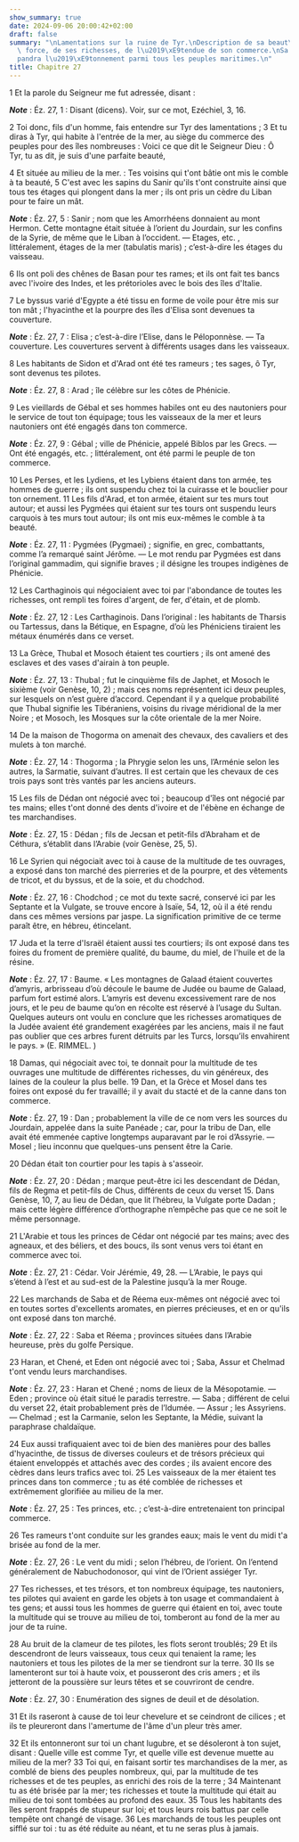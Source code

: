 ```yaml
---
show_summary: true
date: 2024-09-06 20:00:42+02:00
draft: false
summary: "\nLamentations sur la ruine de Tyr.\nDescription de sa beaut\xE9, de sa\
  \ force, de ses richesses, de l\u2019\xE9tendue de son commerce.\nSa chute r\xE9\
  pandra l\u2019\xE9tonnement parmi tous les peuples maritimes.\n"
title: Chapitre 27
---
```





1 Et la parole du Seigneur me fut adressée, disant :

***Note*** :  Éz. 27, 1 : Disant (dicens). Voir, sur ce mot, Ezéchiel, 3, 16.


2 Toi donc, fils d'un homme, fais entendre sur Tyr des lamentations ; 3 Et tu diras à Tyr, qui habite à l'entrée de la mer, au siège du commerce des peuples pour des îles nombreuses : Voici ce que dit le Seigneur Dieu : Ô Tyr, tu as dit, je suis d'une parfaite beauté,


4 Et située au milieu de la mer. : Tes voisins qui t'ont bâtie ont mis le comble à ta beauté, 5 C'est avec les sapins du Sanir qu'ils t'ont construite ainsi que tous tes étages qui plongent dans la mer ; ils ont pris un cèdre du Liban pour te faire un mât.

***Note*** :  Éz. 27, 5 : Sanir ; nom que les Amorrhéens donnaient au mont Hermon. Cette montagne était située à l’orient du Jourdain, sur les confins de la Syrie, de même que le Liban à l’occident. ― Etages, etc. , littéralement, étages de la mer (tabulatis maris) ; c’est-à-dire les étages du vaisseau.

6 Ils ont poli des chênes de Basan pour tes rames; et ils ont fait tes bancs avec l'ivoire des Indes, et les prétorioles avec le bois des îles d'Italie.


7 Le byssus varié d'Egypte a été tissu en forme de voile pour être mis sur ton mât ; l'hyacinthe et la pourpre des îles d'Elisa sont devenues ta couverture.

***Note*** :  Éz. 27, 7 : Elisa ; c’est-à-dire l’Elise, dans le Péloponnèse. ― Ta couverture. Les couvertures servent à différents usages dans les vaisseaux.

8 Les habitants de Sidon et d'Arad ont été tes rameurs ; tes sages, ô Tyr, sont devenus tes pilotes.

***Note*** :  Éz. 27, 8 : Arad ; île célèbre sur les côtes de Phénicie.

9 Les vieillards de Gébal et ses hommes habiles ont eu des nautoniers pour le service de tout ton équipage; tous les vaisseaux de la mer et leurs nautoniers ont été engagés dans ton commerce.

***Note*** :  Éz. 27, 9 : Gébal ; ville de Phénicie, appelé Biblos par les Grecs. ― Ont été engagés, etc. ; littéralement, ont été parmi le peuple de ton commerce.


10 Les Perses, et les Lydiens, et les Lybiens étaient dans ton armée, tes hommes de guerre ; ils ont suspendu chez toi la cuirasse et le bouclier pour ton ornement. 11 Les fils d'Arad, et ton armée, étaient sur tes murs tout autour; et aussi les Pygmées qui étaient sur tes tours ont suspendu leurs carquois à tes murs tout autour; ils ont mis eux-mêmes le comble à ta beauté.

***Note*** :  Éz. 27, 11 : Pygmées (Pygmaei) ; signifie, en grec, combattants, comme l’a remarqué saint Jérôme. ― Le mot rendu par Pygmées est dans l’original gammadim, qui signifie braves ; il désigne les troupes indigènes de Phénicie.

12 Les Carthaginois qui négociaient avec toi par l'abondance de toutes les richesses, ont rempli tes foires d'argent, de fer, d'étain, et de plomb.

***Note*** :  Éz. 27, 12 : Les Carthaginois. Dans l’original : les habitants de Tharsis ou Tartessus, dans la Bétique, en Espagne, d’où les Phéniciens tiraient les métaux énumérés dans ce verset.

13 La Grèce, Thubal et Mosoch étaient tes courtiers ; ils ont amené des esclaves et des vases d'airain à ton peuple.

***Note*** :  Éz. 27, 13 : Thubal ; fut le cinquième fils de Japhet, et Mosoch le sixième (voir Genèse, 10, 2) ; mais ces noms représentent ici deux peuples, sur lesquels on n’est guère d’accord. Cependant il y a quelque probabilité que Thubal signifie les Tibéraniens, voisins du rivage méridional de la mer Noire ; et Mosoch, les Mosques sur la côte orientale de la mer Noire.

14 De la maison de Thogorma on amenait des chevaux, des cavaliers et des mulets à ton marché.

***Note*** :  Éz. 27, 14 : Thogorma ; la Phrygie selon les uns, l’Arménie selon les autres, la Sarmatie, suivant d’autres. Il est certain que les chevaux de ces trois pays sont très vantés par les anciens auteurs.

15 Les fils de Dédan ont négocié avec toi ; beaucoup d'îles ont négocié par tes mains; elles t'ont donné des dents d'ivoire et de l'ébène en échange de tes marchandises.

***Note*** :  Éz. 27, 15 : Dédan ; fils de Jecsan et petit-fils d’Abraham et de Céthura, s’établit dans l’Arabie (voir Genèse, 25, 5).

16 Le Syrien qui négociait avec toi à cause de la multitude de tes ouvrages, a exposé dans ton marché des pierreries et de la pourpre, et des vêtements de tricot, et du byssus, et de la soie, et du chodchod.

***Note*** :  Éz. 27, 16 : Chodchod ; ce mot du texte sacré, conservé ici par les Septante et la Vulgate, se trouve encore à Isaïe, 54, 12, où il a été rendu dans ces mêmes versions par jaspe. La signification primitive de ce terme paraît être, en hébreu, étincelant.

17 Juda et la terre d'Israël étaient aussi tes courtiers; ils ont exposé dans tes foires du froment de première qualité, du baume, du miel, de l'huile et de la résine.

***Note*** :  Éz. 27, 17 : Baume. « Les montagnes de Galaad étaient couvertes d’amyris, arbrisseau d’où découle le baume de Judée ou baume de Galaad, parfum fort estimé alors. L’amyris est devenu excessivement rare de nos jours, et le peu de baume qu’on en récolte est réservé à l’usage du Sultan. Quelques auteurs ont voulu en conclure que les richesses aromatiques de la Judée avaient été grandement exagérées par les anciens, mais il ne faut pas oublier que ces arbres furent détruits par les Turcs, lorsqu’ils envahirent le pays. » (E. RIMMEL. )

18 Damas, qui négociait avec toi, te donnait pour la multitude de tes ouvrages une multitude de différentes richesses, du vin généreux, des laines de la couleur la plus belle. 19 Dan, et la Grèce et Mosel dans tes foires ont exposé du fer travaillé; il y avait du stacté et de la canne dans ton commerce.

***Note*** :  Éz. 27, 19 : Dan ; probablement la ville de ce nom vers les sources du Jourdain, appelée dans la suite Panéade ; car, pour la tribu de Dan, elle avait été emmenée captive longtemps auparavant par le roi d’Assyrie. ― Mosel ; lieu inconnu que quelques-uns pensent être la Carie.

20 Dédan était ton courtier pour les tapis à s'asseoir.

***Note*** :  Éz. 27, 20 : Dédan ; marque peut-être ici les descendant de Dédan, fils de Regma et petit-fils de Chus, différents de ceux du verset 15. Dans Genèse, 10, 7, au lieu de Dédan, que lit l’hébreu, la Vulgate porte Dadan ; mais cette légère différence d’orthographe n’empêche pas que ce ne soit le même personnage.

21 L'Arabie et tous les princes de Cédar ont négocié par tes mains; avec des agneaux, et des béliers, et des boucs, ils sont venus vers toi étant en commerce avec toi.

***Note*** :  Éz. 27, 21 : Cédar. Voir Jérémie, 49, 28. ― L’Arabie, le pays qui s’étend à l’est et au sud-est de la Palestine jusqu’à la mer Rouge.

22 Les marchands de Saba et de Réema eux-mêmes ont négocié avec toi en toutes sortes d'excellents aromates, en pierres précieuses, et en or qu'ils ont exposé dans ton marché.

***Note*** :  Éz. 27, 22 : Saba et Réema ; provinces situées dans l’Arabie heureuse, près du golfe Persique.

23 Haran, et Chené, et Eden ont négocié avec toi ; Saba, Assur et Chelmad t'ont vendu leurs marchandises.

***Note*** :  Éz. 27, 23 : Haran et Chené ; noms de lieux de la Mésopotamie. ― Eden ; province où était situé le paradis terrestre. ― Saba ; différent de celui du verset 22, était probablement près de l’Idumée. ― Assur ; les Assyriens. ― Chelmad ; est la Carmanie, selon les Septante, la Médie, suivant la paraphrase chaldaïque.

24 Eux aussi trafiquaient avec toi de bien des manières pour des balles d'hyacinthe, de tissus de diverses couleurs et de trésors précieux qui étaient enveloppés et attachés avec des cordes ; ils avaient encore des cèdres dans leurs trafics avec toi. 25 Les vaisseaux de la mer étaient tes princes dans ton commerce ; tu as été comblée de richesses et extrêmement glorifiée au milieu de la mer.

***Note*** :  Éz. 27, 25 : Tes princes, etc. ; c’est-à-dire entretenaient ton principal commerce.


26 Tes rameurs t'ont conduite sur les grandes eaux; mais le vent du midi t'a brisée au fond de la mer.

***Note*** :  Éz. 27, 26 : Le vent du midi ; selon l’hébreu, de l’orient. On l’entend généralement de Nabuchodonosor, qui vint de l’Orient assiéger Tyr.

27 Tes richesses, et tes trésors, et ton nombreux équipage, tes nautoniers, tes pilotes qui avaient en garde les objets à ton usage et commandaient à tes gens; et aussi tous les hommes de guerre qui étaient en toi, avec toute la multitude qui se trouve au milieu de toi, tomberont au fond de la mer au jour de ta ruine.


28 Au bruit de la clameur de tes pilotes, les flots seront troublés; 29 Et ils descendront de leurs vaisseaux, tous ceux qui tenaient la rame; les nautoniers et tous les pilotes de la mer se tiendront sur la terre. 30 Ils se lamenteront sur toi à haute voix, et pousseront des cris amers ; et ils jetteront de la poussière sur leurs têtes et se couvriront de cendre.

***Note*** :  Éz. 27, 30 : Enumération des signes de deuil et de désolation.

31 Et ils raseront à cause de toi leur chevelure et se ceindront de cilices ; et ils te pleureront dans l'amertume de l'âme d'un pleur très amer.


32 Et ils entonneront sur toi un chant lugubre, et se désoleront à ton sujet, disant : Quelle ville est comme Tyr, et quelle ville est devenue muette au milieu de la mer? 33 Toi qui, en faisant sortir tes marchandises de la mer, as comblé de biens des peuples nombreux, qui, par la multitude de tes richesses et de tes peuples, as enrichi des rois de la terre ; 34 Maintenant tu as été brisée par la mer; tes richesses et toute la multitude qui était au milieu de toi sont tombées au profond des eaux. 35 Tous les habitants des îles seront frappés de stupeur sur loi; et tous leurs rois battus par celle tempête ont changé de visage. 36 Les marchands de tous les peuples ont sifflé sur toi : tu as été réduite au néant, et tu ne seras plus à jamais.

